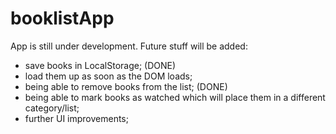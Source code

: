 # booklistApp

App is still under development.
Future stuff will be added:
- save books in LocalStorage; (DONE)
- load them up as soon as the DOM loads;
- being able to remove books from the list; (DONE)
- being able to mark books as watched which will place them in a different category/list;
- further UI improvements;
